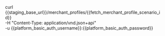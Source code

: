 curl {{staging_base_url}}/merchant_profiles/{{fetch_merchant_profile_scenario_id}} \
    -H "Content-Type: application/vnd.json+api" \
    -u  {{platform_basic_auth_username}}:{{platform_basic_auth_password}}
